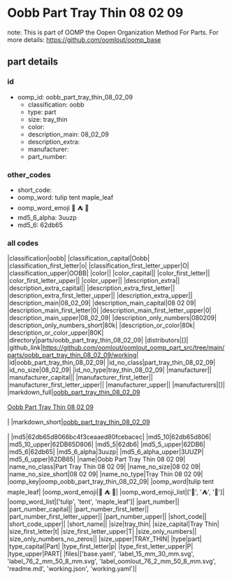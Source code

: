 # Oobb Part Tray Thin 08 02 09  

note: This is part of OOMP the Oopen Organization Method For Parts. For more details: https://github.com/oomlout/oomp_base

##  part details





### id
* oomp_id: oobb_part_tray_thin_08_02_09
  * classification: oobb
  * type: part
  * size: tray_thin
  * color: 
  * description_main: 08_02_09
  * description_extra: 
  * manufacturer: 
  * part_number: 

### other_codes
* short_code: 
* oomp_word: tulip tent maple_leaf
* oomp_word_emoji :tulip: :tent: :maple_leaf:
* md5_6_alpha: 3uuzp
* md5_6: 62db65

### all codes 
|classification|oobb|
|classification_capital|Oobb|
|classification_first_letter|o|
|classification_first_letter_upper|O|
|classification_upper|OOBB|
|color||
|color_capital||
|color_first_letter||
|color_first_letter_upper||
|color_upper||
|description_extra||
|description_extra_capital||
|description_extra_first_letter||
|description_extra_first_letter_upper||
|description_extra_upper||
|description_main|08_02_09|
|description_main_capital|08 02 09|
|description_main_first_letter|0|
|description_main_first_letter_upper|0|
|description_main_upper|08_02_09|
|description_only_numbers|080209|
|description_only_numbers_short|80k|
|description_or_color|80k|
|description_or_color_upper|80K|
|directory|parts/oobb_part_tray_thin_08_02_09|
|distributors|[]|
|github_link|https://github.com/oomlout/oomlout_oomp_part_src/tree/main/parts/oobb_part_tray_thin_08_02_09/working|
|id|oobb_part_tray_thin_08_02_09|
|id_no_class|part_tray_thin_08_02_09|
|id_no_size|08_02_09|
|id_no_type|tray_thin_08_02_09|
|manufacturer||
|manufacturer_capital||
|manufacturer_first_letter||
|manufacturer_first_letter_upper||
|manufacturer_upper||
|manufacturers|[]|
|markdown_full|[oobb_part_tray_thin_08_02_09](https://github.com/oomlout/oomlout_oomp_part_src/tree/main/parts/oobb_part_tray_thin_08_02_09/working)<br>[](https://github.com/oomlout/oomlout_oomp_part_src/tree/main/parts/oobb_part_tray_thin_08_02_09/working)<br>[Oobb Part Tray Thin 08 02 09](https://github.com/oomlout/oomlout_oomp_part_src/tree/main/parts/oobb_part_tray_thin_08_02_09/working)<br><br>|
|markdown_short|[oobb_part_tray_thin_08_02_09](https://github.com/oomlout/oomlout_oomp_part_src/tree/main/parts/oobb_part_tray_thin_08_02_09/working)<br><br>|
|md5|62db65d8066bc4f3ceaaed80fcebacec|
|md5_10|62db65d806|
|md5_10_upper|62DB65D806|
|md5_5|62db6|
|md5_5_upper|62DB6|
|md5_6|62db65|
|md5_6_alpha|3uuzp|
|md5_6_alpha_upper|3UUZP|
|md5_6_upper|62DB65|
|name|Oobb Part Tray Thin 08 02 09|
|name_no_class|Part Tray Thin 08 02 09|
|name_no_size|08 02 09|
|name_no_size_short|08 02 09|
|name_no_type|Tray Thin 08 02 09|
|oomp_key|oomp_oobb_part_tray_thin_08_02_09|
|oomp_word|tulip tent maple_leaf|
|oomp_word_emoji|:tulip: :tent: :maple_leaf:|
|oomp_word_emoji_list|[':tulip:', ':tent:', ':maple_leaf:']|
|oomp_word_list|['tulip', 'tent', 'maple_leaf']|
|part_number||
|part_number_capital||
|part_number_first_letter||
|part_number_first_letter_upper||
|part_number_upper||
|short_code||
|short_code_upper||
|short_name||
|size|tray_thin|
|size_capital|Tray Thin|
|size_first_letter|t|
|size_first_letter_upper|T|
|size_only_numbers||
|size_only_numbers_no_zeros||
|size_upper|TRAY_THIN|
|type|part|
|type_capital|Part|
|type_first_letter|p|
|type_first_letter_upper|P|
|type_upper|PART|
|files|['base.yaml', 'label_15_mm_30_mm.svg', 'label_76_2_mm_50_8_mm.svg', 'label_oomlout_76_2_mm_50_8_mm.svg', 'readme.md', 'working.json', 'working.yaml']|
